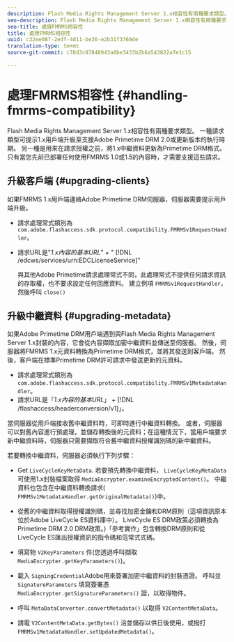 ```yaml
---
description: Flash Media Rights Management Server 1.x相容性有兩種要求類型。 一種請求類型可提示1.x用戶端升級至支援Adobe Primetime DRM 2.0或更新版本的執行時期。 另一種是用來在請求授權之前，將1.x中繼資料更新為Primetime DRM格式。 只有當您先前已部署任何使用FMRMS 1.0或1.5的內容時，才需要支援這些請求。
seo-description: Flash Media Rights Management Server 1.x相容性有兩種要求類型。 一種請求類型可提示1.x用戶端升級至支援Adobe Primetime DRM 2.0或更新版本的執行時期。 另一種是用來在請求授權之前，將1.x中繼資料更新為Primetime DRM格式。 只有當您先前已部署任何使用FMRMS 1.0或1.5的內容時，才需要支援這些請求。
seo-title: 處理FMRMS相容性
title: 處理FMRMS相容性
uuid: c32ee087-2edf-4d11-be36-e2b31f3769de
translation-type: tm+mt
source-git-commit: c78d3c87848943a0be3433b2b6a543822a7e1c15

---
```



# 處理FMRMS相容性 {#handling-fmrms-compatibility}

Flash Media Rights Management Server 1.x相容性有兩種要求類型。 一種請求類型可提示1.x用戶端升級至支援Adobe Primetime DRM 2.0或更新版本的執行時期。 另一種是用來在請求授權之前，將1.x中繼資料更新為Primetime DRM格式。 只有當您先前已部署任何使用FMRMS 1.0或1.5的內容時，才需要支援這些請求。

## 升級客戶端 {#upgrading-clients}

如果FMRMS 1.x用戶端連絡Adobe Primetime DRM伺服器，伺服器需要提示用戶端升級。

* 請求處理常式類別為 `com.adobe.flashaccess.sdk.protocol.compatibility.FMRMSv1RequestHandler`。
* 請求URL是&quot;*1.x內容的基本URL*&quot; + &quot; [!DNL /edcws/services/urn:EDCLicenseService]&quot;

   與其他Adobe Primetime請求處理常式不同，此處理常式不提供任何請求資訊的存取權，也不要求設定任何回應資料。 建立例項 `FMRMSv1RequestHandler`，然後呼叫 `close()`

## 升級中繼資料 {#upgrading-metadata}

如果Adobe Primetime DRM用戶端遇到與Flash Media Rights Management Server 1.x封裝的內容，它會從內容擷取加密中繼資料並傳送至伺服器。 然後，伺服器將FMRMS 1.x元資料轉換為Primetime DRM格式，並將其發送到客戶端。 然後，客戶端在標準Primetime DRM許可請求中發送更新的元資料。

* 請求處理常式類別為 `com.adobe.flashaccess.sdk.protocol.compatibility.FMRMSv1MetadataHandler`。
* 請求URL是「*1.x內容的基本URL*」 + [!DNL /flashaccess/headerconversion/v1]」。

當伺服器從用戶端接收舊中繼資料時，可即時進行中繼資料轉換。 或者，伺服器可以對舊內容進行預處理，並儲存轉換後的元資料；在這種情況下，當用戶端要求新中繼資料時，伺服器只需要擷取符合舊中繼資料授權識別碼的新中繼資料。

若要轉換中繼資料，伺服器必須執行下列步驟：

* Get `LiveCycleKeyMetaData`. 若要預先轉換中繼資料， `LiveCycleKeyMetaData` 可使用1.x封裝檔案取得 `MediaEncrypter.examineEncryptedContent()`。 中繼資料也包含在中繼資料轉換請求( `FMRMSv1MetadataHandler.getOriginalMetadata()`)中。

* 從舊的中繼資料取得授權識別碼，並尋找加密金鑰和DRM原則（這項資訊原本位於Adobe LiveCycle ES資料庫中）。 LiveCycle ES DRM政策必須轉換為Primetime DRM 2.0 DRM政策。)「參考實作」包含轉換DRM原則和從LiveCycle ES匯出授權資訊的指令碼和范常式式碼。
* 填寫物 `V2KeyParameters` 件(您透過呼叫擷取 `MediaEncrypter.getKeyParameters()`)。

* 載入 `SigningCredential`Adobe用來簽署加密中繼資料的封裝憑證。 呼叫並 `SignatureParameters` 填寫簽署憑 `MediaEncrypter.getSignatureParameters()` 證，以取得物件。

* 呼叫 `MetaDataConverter.convertMetadata()` 以取得 `V2ContentMetaData`。

* 請電 `V2ContentMetaData.getBytes()` 洽並儲存以供日後使用，或撥打 `FMRMSv1MetadataHandler.setUpdatedMetadata()`。